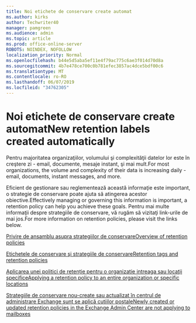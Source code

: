 ```yaml
---
title: Noi etichete de conservare create automat
ms.author: kirks
author: Techwriter40
manager: pamgreen
ms.audience: admin
ms.topic: article
ms.prod: office-online-server
ROBOTS: NOINDEX, NOFOLLOW
localization_priority: Normal
ms.openlocfilehash: b44e5d5aba5ef11e4f79ac775c6ae3f014d70d8a
ms.sourcegitcommit: 4b7e478ce700c0b781efec3857ac4dce5bdf00c6
ms.translationtype: MT
ms.contentlocale: ro-RO
ms.lasthandoff: 06/07/2019
ms.locfileid: "34762305"
---
```

# <a name="new-retention-labels-created-automatically"></a><span data-ttu-id="5d232-102">Noi etichete de conservare create automat</span><span class="sxs-lookup"><span data-stu-id="5d232-102">New retention labels created automatically</span></span>

<span data-ttu-id="5d232-103">Pentru majoritatea organizaţiilor, volumului şi complexităţii datelor lor este în creştere zi - email, documente, mesaje instant, şi mai mult.</span><span class="sxs-lookup"><span data-stu-id="5d232-103">For most organizations, the volume and complexity of their data is increasing daily - email, documents, instant messages, and more.</span></span>

<span data-ttu-id="5d232-104">Eficient de gestionare sau reglementează această informaţie este important, o strategie de conservare poate ajuta să atingerea acestor obiective.</span><span class="sxs-lookup"><span data-stu-id="5d232-104">Effectively managing or governing this information is important, a retention policy can help you achieve these goals.</span></span> <span data-ttu-id="5d232-105">Pentru mai multe informaţii despre strategiile de conservare, vă rugăm să vizitaţi link-urile de mai jos.</span><span class="sxs-lookup"><span data-stu-id="5d232-105">For more information on retention policies, please visit the links below.</span></span>

[<span data-ttu-id="5d232-106">Privire de ansamblu asupra strategiilor de conservare</span><span class="sxs-lookup"><span data-stu-id="5d232-106">Overview of retention policies</span></span>](https://docs.microsoft.com/office365/securitycompliance/retention-policies)

[<span data-ttu-id="5d232-107">Etichetele de conservare şi strategiile de conservare</span><span class="sxs-lookup"><span data-stu-id="5d232-107">Retention tags and retention policies</span></span>](https://docs.microsoft.com/exchange/security-and-compliance/messaging-records-management/retention-tags-and-policies)

[<span data-ttu-id="5d232-108">Aplicarea unei politici de retenție pentru o organizatie intreaga sau locaţii specifice</span><span class="sxs-lookup"><span data-stu-id="5d232-108">Applying a retention policy to an entire organization or specific locations</span></span>](https://docs.microsoft.com/office365/securitycompliance/retention-policies#applying-a-retention-policy-to-an-entire-organization-or-specific-locations)

[<span data-ttu-id="5d232-109">Strategiile de conservare nou-create sau actualizat în centrul de administrare Exchange sunt se aplică cutiilor poştale</span><span class="sxs-lookup"><span data-stu-id="5d232-109">Newly created or updated retention policies in the Exchange Admin Center are not applying to mailboxes</span></span>](https://docs.microsoft.com/alchemyinsights/retention-policies-in-exchange-admin-center-not-working)

